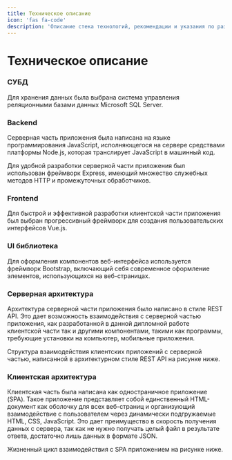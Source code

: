 ```yaml
---
title: Техническое описание
icon: 'fas fa-code'
description: 'Описание стека технологий, рекомендации и указания по развертыванию приложения на сервере'
---
```


# Техническое описание

### CУБД

Для хранения данных была выбрана система управления реляционными базами данных Microsoft SQL Server. 

### Backend

Серверная часть приложения была написана на языке программирования JavaScript, исполняющегося на сервере средствами платформы Node.js, которая транслирует JavaScript в машинный код. 

Для удобной разработки серверной части приложения был использован фреймворк Express, имеющий множество служебных методов HTTP и   промежуточных обработчиков.

### Frontend

Для быстрой и эффективной разработки клиентской части приложения был выбран прогрессивный фреймворк для создания пользовательских интерфейсов Vue.js.

### UI библиотека

Для оформления компонентов веб-интерфейса используется фреймворк Bootstrap, включающий себя современное оформление элементов, использующихся на веб-страницах.

### Серверная архитектура

Архитектура серверной части приложения было написано в стиле REST API. Это дает возможность взаимодействия с серверной частью приложения, как разработанной в данной дипломной работе клиентской части так и другими компонентами, такими как программы, требующие установки на компьютер, мобильные приложения.

Структура взаимодействия клиентских приложений с серверной частью, написанной в архитектурном стиле REST API на рисунке ниже.

<dynamic-image filename="rest.png" description="REST API"></dynamic-image>

### Клиентская архитектура

Клиентская часть была написана как одностраничное приложение (SPA). Такое приложение представляет собой единственный HTML-документ как оболочку для всех веб-страниц и организующий взаимодействие с пользователем через динамически подгружаемые HTML, CSS, JavaScript. Это дает преимущество в скорость получения данных с сервера, так как не нужно получать целый файл в результате ответа, достаточно лишь данных в формате JSON. 

Жизненный цикл взаимодействия с SPA приложением на рисунке ниже.

<dynamic-image filename="spa.png" description="SPA"></dynamic-image>